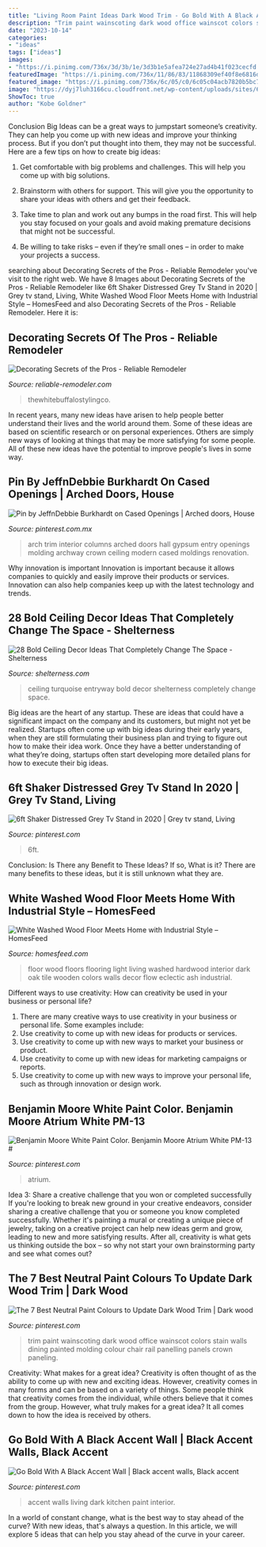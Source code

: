 ```yaml
---
title: "Living Room Paint Ideas Dark Wood Trim - Go Bold With A Black Accent Wall"
description: "Trim paint wainscoting dark wood office wainscot colors stain walls dining painted molding colour chair rail panelling panels crown paneling"
date: "2023-10-14"
categories:
- "ideas"
tags: ["ideas"]
images:
- "https://i.pinimg.com/736x/3d/3b/1e/3d3b1e5afea724e27ad4b41f023cecfd.jpg"
featuredImage: "https://i.pinimg.com/736x/11/86/83/11868309ef40f8e6816db9ba41e912e6--paint-color-with-dark-wood-trim-paint-color.jpg"
featured_image: "https://i.pinimg.com/736x/6c/05/c0/6c05c04acb7820b5bc7e4c70fd7979cf.jpg"
image: "https://dyj7luh3166cu.cloudfront.net/wp-content/uploads/sites/6/2016/06/Black-Trim.jpg"
ShowToc: true
author: "Kobe Goldner"
---
```



Conclusion
Big Ideas can be a great ways to jumpstart someone’s creativity. They can help you come up with new ideas and improve your thinking process. But if you don’t put thought into them, they may not be successful. Here are a few tips on how to create big ideas:
1. Get comfortable with big problems and challenges. This will help you come up with big solutions.

2. Brainstorm with others for support. This will give you the opportunity to share your ideas with others and get their feedback.

3. Take time to plan and work out any bumps in the road first. This will help you stay focused on your goals and avoid making premature decisions that might not be successful.

4. Be willing to take risks – even if they’re small ones – in order to make your projects a success.

	

		
searching about Decorating Secrets of the Pros - Reliable Remodeler you've visit to the right web. We have 8 Images about Decorating Secrets of the Pros - Reliable Remodeler like 6ft Shaker Distressed Grey Tv Stand in 2020 | Grey tv stand, Living, White Washed Wood Floor Meets Home with Industrial Style – HomesFeed and also Decorating Secrets of the Pros - Reliable Remodeler. Here it is:
		
    
## Decorating Secrets Of The Pros - Reliable Remodeler

<img loading=lazy src="https://dyj7luh3166cu.cloudfront.net/wp-content/uploads/sites/6/2016/06/Black-Trim.jpg" onerror="this.onerror=null;this.src='https://tse2.mm.bing.net/th?id=OIP.Eu9kohEjvgNGualzNECO9gHaLG&amp;pid=15.1';" alt="Decorating Secrets of the Pros - Reliable Remodeler">

_Source: reliable-remodeler.com_

>thewhitebuffalostylingco. 

	

In recent years, many new ideas have arisen to help people better understand their lives and the world around them. Some of these ideas are based on scientific research or on personal experiences. Others are simply new ways of looking at things that may be more satisfying for some people. All of these new ideas have the potential to improve people's lives in some way.

    
## Pin By JeffnDebbie Burkhardt On Cased Openings | Arched Doors, House

<img loading=lazy src="https://i.pinimg.com/736x/6c/05/c0/6c05c04acb7820b5bc7e4c70fd7979cf.jpg" onerror="this.onerror=null;this.src='https://tse1.mm.bing.net/th?id=OIP.4VNWkw_Utyp6HijeoiKmugHaJ3&amp;pid=15.1';" alt="Pin by JeffnDebbie Burkhardt on Cased Openings | Arched doors, House">

_Source: pinterest.com.mx_

>arch trim interior columns arched doors hall gypsum entry openings molding archway crown ceiling modern cased moldings renovation. 

	

Why innovation is important
Innovation is important because it allows companies to quickly and easily improve their products or services. Innovation can also help companies keep up with the latest technology and trends.

    
## 28 Bold Ceiling Decor Ideas That Completely Change The Space - Shelterness

<img loading=lazy src="http://i.shelterness.com/2016/05/turquoise-entryway-ceiling.jpg" onerror="this.onerror=null;this.src='https://tse2.mm.bing.net/th?id=OIP.BHfOw2wOsgLoGcLDTuFLngHaK_&amp;pid=15.1';" alt="28 Bold Ceiling Decor Ideas That Completely Change The Space - Shelterness">

_Source: shelterness.com_

>ceiling turquoise entryway bold decor shelterness completely change space. 

	

Big ideas are the heart of any startup. These are ideas that could have a significant impact on the company and its customers, but might not yet be realized. Startups often come up with big ideas during their early years, when they are still formulating their business plan and trying to figure out how to make their idea work. Once they have a better understanding of what they’re doing, startups often start developing more detailed plans for how to execute their big ideas.

    
## 6ft Shaker Distressed Grey Tv Stand In 2020 | Grey Tv Stand, Living

<img loading=lazy src="https://i.pinimg.com/736x/3d/3b/1e/3d3b1e5afea724e27ad4b41f023cecfd.jpg" onerror="this.onerror=null;this.src='https://tse4.mm.bing.net/th?id=OIP.2pccnDshH-oxyBvT1SKUJAHaFo&amp;pid=15.1';" alt="6ft Shaker Distressed Grey Tv Stand in 2020 | Grey tv stand, Living">

_Source: pinterest.com_

>6ft. 

	

Conclusion: Is There any Benefit to These Ideas? If so, What is it?
There are many benefits to these ideas, but it is still unknown what they are.

    
## White Washed Wood Floor Meets Home With Industrial Style – HomesFeed

<img loading=lazy src="https://homesfeed.com/wp-content/uploads/2015/06/spacious-living-room-design-with-track-lamp-idea-and-desk-beneath-the-white-tall-wall-and-living-space-with-dark-seating-and-television-and-white-washed-wood-floors.jpg" onerror="this.onerror=null;this.src='https://tse1.mm.bing.net/th?id=OIP.Cl_PRqw74j5QMCYc6JPOTQHaLH&amp;pid=15.1';" alt="White Washed Wood Floor Meets Home with Industrial Style – HomesFeed">

_Source: homesfeed.com_

>floor wood floors flooring light living washed hardwood interior dark oak tile wooden colors walls decor flow eclectic ash industrial. 

	

Different ways to use creativity: How can creativity be used in your business or personal life?
1. There are many creative ways to use creativity in your business or personal life. Some examples include: 
2. Use creativity to come up with new ideas for products or services. 
3. Use creativity to come up with new ways to market your business or product. 
4. Use creativity to come up with new ideas for marketing campaigns or reports. 
5. Use creativity to come up with new ways to improve your personal life, such as through innovation or design work.

    
## Benjamin Moore White Paint Color. Benjamin Moore Atrium White PM-13 #

<img loading=lazy src="https://i.pinimg.com/736x/8a/9c/d9/8a9cd960352f68c1927f6f5351e1ea71--wooden-flooring-flooring-ideas.jpg" onerror="this.onerror=null;this.src='https://tse1.mm.bing.net/th?id=OIP.knXhovyF8F0LNvUe65iDvwHaLM&amp;pid=15.1';" alt="Benjamin Moore White Paint Color. Benjamin Moore Atrium White PM-13 #">

_Source: pinterest.com_

>atrium. 

	

Idea 3: Share a creative challenge that you won or completed successfully
If you're looking to break new ground in your creative endeavors, consider sharing a creative challenge that you or someone you know completed successfully. Whether it's painting a mural or creating a unique piece of jewelry, taking on a creative project can help new ideas germ and grow, leading to new and more satisfying results. After all, creativity is what gets us thinking outside the box – so why not start your own brainstorming party and see what comes out?

    
## The 7 Best Neutral Paint Colours To Update Dark Wood Trim | Dark Wood

<img loading=lazy src="https://i.pinimg.com/736x/11/86/83/11868309ef40f8e6816db9ba41e912e6--paint-color-with-dark-wood-trim-paint-color.jpg" onerror="this.onerror=null;this.src='https://tse4.mm.bing.net/th?id=OIP.HJHe9yYgJIIaqZLe9vR61wHaLH&amp;pid=15.1';" alt="The 7 Best Neutral Paint Colours to Update Dark Wood Trim | Dark wood">

_Source: pinterest.com_

>trim paint wainscoting dark wood office wainscot colors stain walls dining painted molding colour chair rail panelling panels crown paneling. 

	

Creativity: What makes for a great idea?
Creativity is often thought of as the ability to come up with new and exciting ideas. However, creativity comes in many forms and can be based on a variety of things. Some people think that creativity comes from the individual, while others believe that it comes from the group. However, what truly makes for a great idea? It all comes down to how the idea is received by others.

    
## Go Bold With A Black Accent Wall | Black Accent Walls, Black Accent

<img loading=lazy src="https://i.pinimg.com/736x/73/08/ea/7308ea5319a557560dc867def78eb7d4.jpg" onerror="this.onerror=null;this.src='https://tse4.mm.bing.net/th?id=OIP.jNSgwjKCHDCgTgMTzC1v9wAAAA&amp;pid=15.1';" alt="Go Bold With A Black Accent Wall | Black accent walls, Black accent">

_Source: pinterest.com_

>accent walls living dark kitchen paint interior. 

	

In a world of constant change, what is the best way to stay ahead of the curve? With new ideas, that's always a question. In this article, we will explore 5 ideas that can help you stay ahead of the curve in your career.

